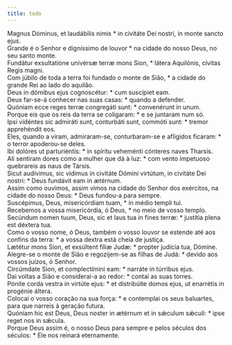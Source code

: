 ```yaml
---
title: todo
---
```

<div class="dropcap text-justify">Magnus Dóminus, et laudábilis nimis * in civitáte Dei nostri, in monte sancto ejus.</div>
<div class="dropcap text-justify">Grande é o Senhor e digníssimo de louvor * na cidade do nosso Deus, no seu santo monte.</div>
<div class="text-justify">Fundátur exsultatióne univérsæ terræ mons Sion, * látera Aquilónis, cívitas Regis magni.</div>
<div class="text-justify">Com júbilo de toda a terra foi fundado o monte de Sião, * a cidade do grande Rei ao lado do aquilão.</div>
<div class="text-justify">Deus in dómibus ejus cognoscétur: * cum suscípiet eam.</div>
<div class="text-justify">Deus far-se-á conhecer nas suas casas: * quando a defender.</div>
<div class="text-justify">Quóniam ecce reges terræ congregáti sunt: * convenérunt in unum.</div>
<div class="text-justify">Porque eis que os reis da terra se coligaram: * e se juntaram num só.</div>
<div class="text-justify">Ipsi vidéntes sic admiráti sunt, conturbáti sunt, commóti sunt: * tremor apprehéndit eos.</div>
<div class="text-justify">Eles, quando a viram, admiraram-se, conturbaram-se e afligidos ficaram: * o terror apoderou-se deles.</div>
<div class="text-justify">Ibi dolóres ut parturiéntis: * in spíritu veheménti cónteres naves Tharsis.</div>
<div class="text-justify">Ali sentiram dores como a mulher que dá à luz: * com vento impetuoso quebrareis as naus de Társis.</div>
<div class="text-justify">Sicut audívimus, sic vídimus in civitáte Dómini virtútum, in civitáte Dei nostri: * Deus fundávit eam in ætérnum.</div>
<div class="text-justify">Assim como ouvimos, assim vimos na cidade do Senhor dos exércitos, na cidade do nosso Deus: * Deus fundou-a para sempre.</div>
<div class="text-justify">Suscépimus, Deus, misericórdiam tuam, * in médio templi tui.</div>
<div class="text-justify">Recebemos a vossa misericórdia, ó Deus, * no meio de vosso templo.</div>
<div class="text-justify">Secúndum nomen tuum, Deus, sic et laus tua in fines terræ: * justítia plena est déxtera tua.</div>
<div class="text-justify">Como o vosso nome, ó Deus, também o vosso louvor se estende até aos confins da terra: * a vossa dextra está cheia de justiça.</div>
<div class="text-justify">Lætétur mons Sion, et exsúltent fíliæ Judæ: * propter judícia tua, Dómine.</div>
<div class="text-justify">Alegre-se o monte de Sião e regozijem-se as filhas de Judá: * devido aos vossos juízos, ó Senhor.</div>
<div class="text-justify">Circúmdate Sion, et complectímini eam: * narráte in túrribus ejus.</div>
<div class="text-justify">Dai voltas a Sião e considerai-a ao redor: * contai as suas torres.</div>
<div class="text-justify">Pónite corda vestra in virtúte ejus: * et distribúite domos ejus, ut enarrétis in progénie áltera.</div>
<div class="text-justify">Colocai o vosso coração na sua força: * e contemplai os seus baluartes, para que narreis à geração futura.</div>
<div class="text-justify">Quóniam hic est Deus, Deus noster in ætérnum et in sǽculum sǽculi: * ipse reget nos in sǽcula.</div>
<div class="text-justify">Porque Deus assim é, o nosso Deus para sempre e pelos séculos dos séculos: * Ele nos reinará eternamente.</div>
